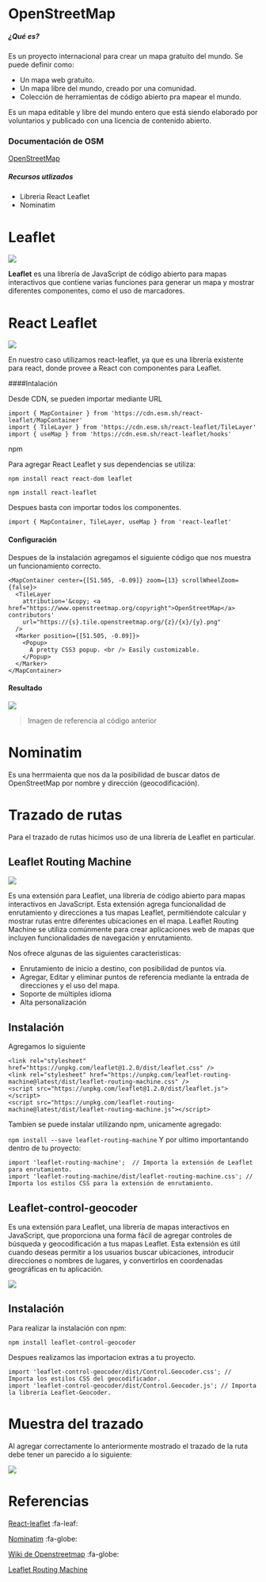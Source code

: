 

# OpenStreetMap

##### ¿Qué es?

Es un proyecto internacional para crear un mapa gratuito del mundo. Se puede definir como:

- Un mapa web gratuito.
- Un mapa libre del mundo, creado por una comunidad.
- Colección de herramientas de código abierto pra mapear el mundo.

Es un mapa editable y libre del mundo entero que está siendo elaborado por voluntarios y publicado con una licencia de contenido abierto.

### Documentación de OSM

[OpenStreetMap](https://wiki.openstreetmap.org/)

##### Recursos utlizados

- Libreria React Leaflet
- Nominatim

# Leaflet 

![](https://rosolutions.com.mx/blog/wp-content/uploads/2018/11/leafletjs-card.png)

**Leaflet** es una librería de JavaScript de código abierto para mapas interactivos que contiene varias funciones para generar un mapa y mostrar diferentes componentes, como el uso de marcadores.

# React Leaflet 

![](https://react-leaflet.js.org/img/logo-title.svg)

En nuestro caso utilizamos react-leaflet, ya que es una librería  existente para react, donde provee a React con componentes para Leaflet. 

####Intalación 

Desde CDN, se pueden importar mediante URL
```
import { MapContainer } from 'https://cdn.esm.sh/react-leaflet/MapContainer'
import { TileLayer } from 'https://cdn.esm.sh/react-leaflet/TileLayer'
import { useMap } from 'https://cdn.esm.sh/react-leaflet/hooks'
```

npm

Para agregar React Leaflet y sus dependencias  se utiliza: 

`npm install react react-dom leaflet`

`npm install react-leaflet`

Despues basta con importar todos los componentes. 
```
import { MapContainer, TileLayer, useMap } from 'react-leaflet'
```
#### Configuración 

Despues de la instalación agregamos el siguiente código que nos muestra un funcionamiento correcto. 

```
<MapContainer center={[51.505, -0.09]} zoom={13} scrollWheelZoom={false}>
  <TileLayer
    attribution='&copy; <a href="https://www.openstreetmap.org/copyright">OpenStreetMap</a> contributors'
    url="https://{s}.tile.openstreetmap.org/{z}/{x}/{y}.png"
  />
  <Marker position={[51.505, -0.09]}>
    <Popup>
      A pretty CSS3 popup. <br /> Easily customizable.
    </Popup>
  </Marker>
</MapContainer>
````
#### Resultado

![](https://camo.qiitausercontent.com/466a3c9dd499f3fbf7e86f9f3676984876282afd/68747470733a2f2f71696974612d696d6167652d73746f72652e73332e61702d6e6f727468656173742d312e616d617a6f6e6177732e636f6d2f302f3237373233332f65333163343065342d663232362d373036382d373933372d3330393332643731336630362e706e67)

> Imagen de referencia al código anterior

# Nominatim 

Es una herrmaienta que nos da la posibilidad de buscar datos de OpenStreetMap por nombre y dirección (geocodificación).

# Trazado de rutas

Para el trazado de rutas hicimos uso de una librería de Leaflet en particular.

## Leaflet Routing Machine

![](https://user-images.githubusercontent.com/7645519/47955002-1a24bf00-dfc4-11e8-9ce5-1435d69137a2.png)

Es una extensión para Leaflet, una librería de código abierto para mapas interactivos en JavaScript. Esta extensión agrega funcionalidad de enrutamiento y direcciones a tus mapas Leaflet, permitiéndote calcular y mostrar rutas entre diferentes ubicaciones en el mapa. Leaflet Routing Machine se utiliza comúnmente para crear aplicaciones web de mapas que incluyen funcionalidades de navegación y enrutamiento.

Nos ofrece algunas de las siguientes caracteristicas: 

- Enrutamiento de inicio a destino, con posibilidad de puntos vía.
- Agregar, Editar y eliminar puntos de referencia mediante la entrada de direcciones y el uso del mapa.
- Soporte de múltiples idioma
- Alta personalización

## Instalación

 Agregamos lo siguiente 

```
<link rel="stylesheet" href="https://unpkg.com/leaflet@1.2.0/dist/leaflet.css" />
<link rel="stylesheet" href="https://unpkg.com/leaflet-routing-machine@latest/dist/leaflet-routing-machine.css" />
<script src="https://unpkg.com/leaflet@1.2.0/dist/leaflet.js"></script>
<script src="https://unpkg.com/leaflet-routing-machine@latest/dist/leaflet-routing-machine.js"></script>
```

Tambien se puede instalar utilizando npm, unicamente agregado: 

`
npm install --save leaflet-routing-machine
`
Y por ultimo importantando dentro de tu proyecto: 

```
import 'leaflet-routing-machine';  // Importa la extensión de Leaflet para enrutamiento.
import 'leaflet-routing-machine/dist/leaflet-routing-machine.css'; // Importa los estilos CSS para la extensión de enrutamiento.
```
## Leaflet-control-geocoder

Es una extensión para Leaflet, una librería de mapas interactivos en JavaScript, que proporciona una forma fácil de agregar controles de búsqueda y geocodificación a tus mapas Leaflet. Esta extensión es útil cuando deseas permitir a los usuarios buscar ubicaciones, introducir direcciones o nombres de lugares, y convertirlos en coordenadas geográficas en tu aplicación.


![](https://www.drupal.org/files/issues/2019-09-11/address_search_input_and_geocode_control.jpg)

## Instalación 

Para realizar la instalación con npm:

```
npm install leaflet-control-geocoder

```
Despues realizamos las importacion extras a tu proyecto. 

```
import 'leaflet-control-geocoder/dist/Control.Geocoder.css'; // Importa los estilos CSS del geocodificador.
import 'leaflet-control-geocoder/dist/Control.Geocoder.js'; // Importa la librería Leaflet-Geocoder.
```

# Muestra del trazado

Al agregar correctamente lo anteriormente mostrado el trazado de la ruta debe tener un parecido a lo siguiente: 

![](https://i.stack.imgur.com/iec9g.jpg)

# Referencias
[React-leaflet](https://react-leaflet.js.org/) :fa-leaf:

[Nominatim](https://nominatim.org/) :fa-globe:

[Wiki de Openstreetmap](https://wiki.openstreetmap.org/) :fa-globe:

[Leaflet Routing Machine](https://www.liedman.net/leaflet-routing-machine/#about)

